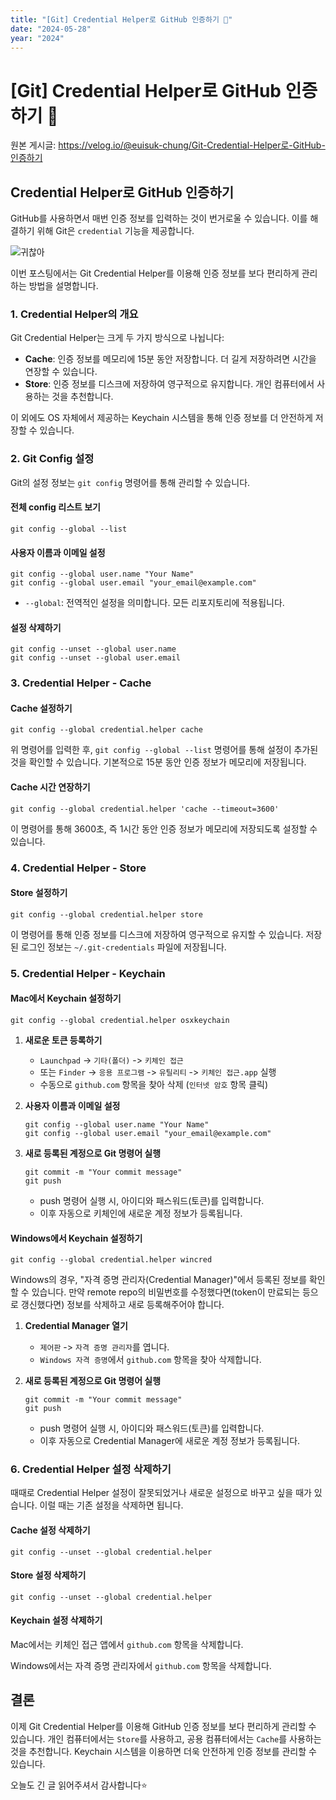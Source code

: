 ```yaml
---
title: "[Git] Credential Helper로 GitHub 인증하기 🔑"
date: "2024-05-28"
year: "2024"
---
```


# [Git] Credential Helper로 GitHub 인증하기 🔑

원본 게시글: https://velog.io/@euisuk-chung/Git-Credential-Helper로-GitHub-인증하기



Credential Helper로 GitHub 인증하기
------------------------------

GitHub를 사용하면서 매번 인증 정보를 입력하는 것이 번거로울 수 있습니다. 이를 해결하기 위해 Git은 `credential` 기능을 제공합니다.

![귀찮아](https://velog.velcdn.com/images/euisuk-chung/post/dd12832b-f4e2-4a86-b837-bb7549a74866/image.png)

이번 포스팅에서는 Git Credential Helper를 이용해 인증 정보를 보다 편리하게 관리하는 방법을 설명합니다.

### 1. Credential Helper의 개요

Git Credential Helper는 크게 두 가지 방식으로 나뉩니다:

* **Cache**: 인증 정보를 메모리에 15분 동안 저장합니다. 더 길게 저장하려면 시간을 연장할 수 있습니다.
* **Store**: 인증 정보를 디스크에 저장하여 영구적으로 유지합니다. 개인 컴퓨터에서 사용하는 것을 추천합니다.

이 외에도 OS 자체에서 제공하는 Keychain 시스템을 통해 인증 정보를 더 안전하게 저장할 수 있습니다.

### 2. Git Config 설정

Git의 설정 정보는 `git config` 명령어를 통해 관리할 수 있습니다.

#### 전체 config 리스트 보기

```
git config --global --list
```
#### 사용자 이름과 이메일 설정

```
git config --global user.name "Your Name"
git config --global user.email "your_email@example.com"
```

* `--global`: 전역적인 설정을 의미합니다. 모든 리포지토리에 적용됩니다.

#### 설정 삭제하기

```
git config --unset --global user.name
git config --unset --global user.email
```
### 3. Credential Helper - Cache

#### Cache 설정하기

```
git config --global credential.helper cache
```

위 명령어를 입력한 후, `git config --global --list` 명령어를 통해 설정이 추가된 것을 확인할 수 있습니다. 기본적으로 15분 동안 인증 정보가 메모리에 저장됩니다.

#### Cache 시간 연장하기

```
git config --global credential.helper 'cache --timeout=3600'
```

이 명령어를 통해 3600초, 즉 1시간 동안 인증 정보가 메모리에 저장되도록 설정할 수 있습니다.

### 4. Credential Helper - Store

#### Store 설정하기

```
git config --global credential.helper store
```

이 명령어를 통해 인증 정보를 디스크에 저장하여 영구적으로 유지할 수 있습니다. 저장된 로그인 정보는 `~/.git-credentials` 파일에 저장됩니다.

### 5. Credential Helper - Keychain

#### Mac에서 Keychain 설정하기

```
git config --global credential.helper osxkeychain
```

1. **새로운 토큰 등록하기**
   
   * `Launchpad` -> `기타(폴더)` -> `키체인 접근`
   * 또는 `Finder` -> `응용 프로그램` -> `유틸리티` -> `키체인 접근.app` 실행
   * 수동으로 `github.com` 항목을 찾아 삭제 (`인터넷 암호` 항목 클릭)
2. **사용자 이름과 이메일 설정**
   
   ```
   git config --global user.name "Your Name"
   git config --global user.email "your_email@example.com"
   ```
3. **새로 등록된 계정으로 Git 명령어 실행**
   
   ```
   git commit -m "Your commit message"
   git push
   ```
   * push 명령어 실행 시, 아이디와 패스워드(토큰)를 입력합니다.
   * 이후 자동으로 키체인에 새로운 계정 정보가 등록됩니다.

#### Windows에서 Keychain 설정하기

```
git config --global credential.helper wincred
```

Windows의 경우, "자격 증명 관리자(Credential Manager)"에서 등록된 정보를 확인할 수 있습니다. 만약 remote repo의 비밀번호를 수정했다면(token이 만료되는 등으로 갱신했다면) 정보를 삭제하고 새로 등록해주어야 합니다.

1. **Credential Manager 열기**
   
   * `제어판` -> `자격 증명 관리자`를 엽니다.
   * `Windows 자격 증명`에서 `github.com` 항목을 찾아 삭제합니다.
2. **새로 등록된 계정으로 Git 명령어 실행**
   
   ```
   git commit -m "Your commit message"
   git push
   ```
   * push 명령어 실행 시, 아이디와 패스워드(토큰)를 입력합니다.
   * 이후 자동으로 Credential Manager에 새로운 계정 정보가 등록됩니다.

### 6. Credential Helper 설정 삭제하기

때때로 Credential Helper 설정이 잘못되었거나 새로운 설정으로 바꾸고 싶을 때가 있습니다. 이럴 때는 기존 설정을 삭제하면 됩니다.

#### Cache 설정 삭제하기

```
git config --unset --global credential.helper
```
#### Store 설정 삭제하기

```
git config --unset --global credential.helper
```
#### Keychain 설정 삭제하기

Mac에서는 키체인 접근 앱에서 `github.com` 항목을 삭제합니다.

Windows에서는 자격 증명 관리자에서 `github.com` 항목을 삭제합니다.

결론
--

이제 Git Credential Helper를 이용해 GitHub 인증 정보를 보다 편리하게 관리할 수 있습니다. 개인 컴퓨터에서는 `Store`를 사용하고, 공용 컴퓨터에서는 `Cache`를 사용하는 것을 추천합니다. Keychain 시스템을 이용하면 더욱 안전하게 인증 정보를 관리할 수 있습니다.

오늘도 긴 글 읽어주셔서 감사합니다⭐

